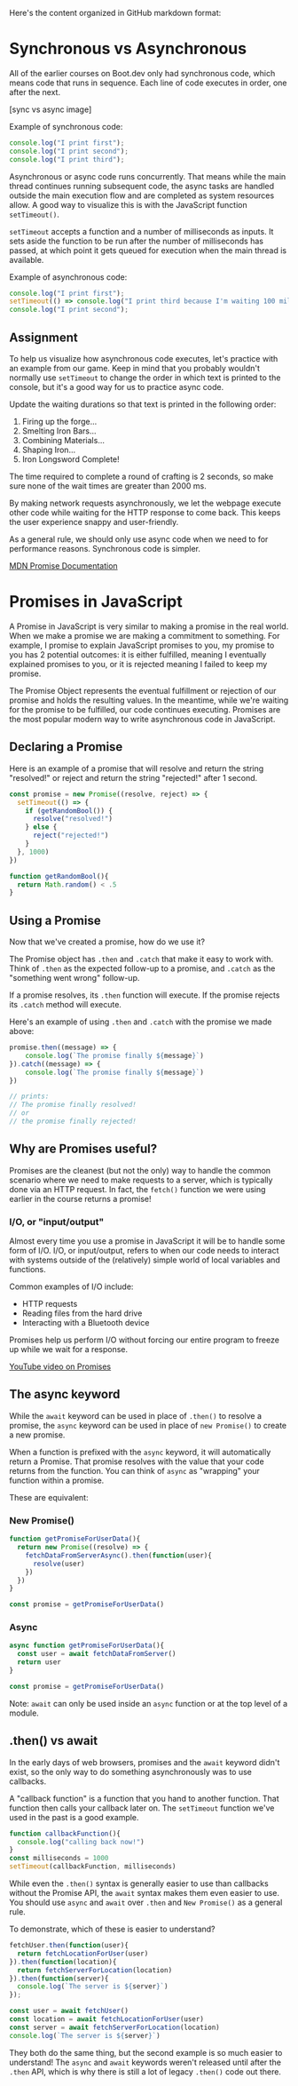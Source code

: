 Here's the content organized in GitHub markdown format:

# Synchronous vs Asynchronous

All of the earlier courses on Boot.dev only had synchronous code, which means code that runs in sequence. Each line of code executes in order, one after the next.

[sync vs async image]

Example of synchronous code:

```javascript
console.log("I print first");
console.log("I print second");
console.log("I print third");
```

Asynchronous or async code runs concurrently. That means while the main thread continues running subsequent code, the async tasks are handled outside the main execution flow and are completed as system resources allow. A good way to visualize this is with the JavaScript function `setTimeout()`.

`setTimeout` accepts a function and a number of milliseconds as inputs. It sets aside the function to be run after the number of milliseconds has passed, at which point it gets queued for execution when the main thread is available.

Example of asynchronous code:

```javascript
console.log("I print first");
setTimeout(() => console.log("I print third because I'm waiting 100 milliseconds"), 100);
console.log("I print second");
```

## Assignment

To help us visualize how asynchronous code executes, let's practice with an example from our game. Keep in mind that you probably wouldn't normally use `setTimeout` to change the order in which text is printed to the console, but it's a good way for us to practice async code.

Update the waiting durations so that text is printed in the following order:

1. Firing up the forge...
2. Smelting Iron Bars...
3. Combining Materials...
4. Shaping Iron...
5. Iron Longsword Complete!

The time required to complete a round of crafting is 2 seconds, so make sure none of the wait times are greater than 2000 ms.

By making network requests asynchronously, we let the webpage execute other code while waiting for the HTTP response to come back. This keeps the user experience snappy and user-friendly.

As a general rule, we should only use async code when we need to for performance reasons. Synchronous code is simpler.

[MDN Promise Documentation](https://developer.mozilla.org/en-US/docs/Web/JavaScript/Reference/Global_Objects/Promise)

# Promises in JavaScript

A Promise in JavaScript is very similar to making a promise in the real world. When we make a promise we are making a commitment to something. For example, I promise to explain JavaScript promises to you, my promise to you has 2 potential outcomes: it is either fulfilled, meaning I eventually explained promises to you, or it is rejected meaning I failed to keep my promise.

The Promise Object represents the eventual fulfillment or rejection of our promise and holds the resulting values. In the meantime, while we're waiting for the promise to be fulfilled, our code continues executing. Promises are the most popular modern way to write asynchronous code in JavaScript.

## Declaring a Promise

Here is an example of a promise that will resolve and return the string "resolved!" or reject and return the string "rejected!" after 1 second.

```javascript
const promise = new Promise((resolve, reject) => {
  setTimeout(() => {
    if (getRandomBool()) {
      resolve("resolved!")
    } else {
      reject("rejected!")
    }
  }, 1000)
})

function getRandomBool(){
  return Math.random() < .5
}
```

## Using a Promise

Now that we've created a promise, how do we use it?

The Promise object has `.then` and `.catch` that make it easy to work with. Think of `.then` as the expected follow-up to a promise, and `.catch` as the "something went wrong" follow-up.

If a promise resolves, its `.then` function will execute. If the promise rejects its `.catch` method will execute.

Here's an example of using `.then` and `.catch` with the promise we made above:

```javascript
promise.then((message) => {
    console.log(`The promise finally ${message}`)
}).catch((message) => {
    console.log(`The promise finally ${message}`)
})

// prints:
// The promise finally resolved!
// or
// the promise finally rejected!
```

## Why are Promises useful?

Promises are the cleanest (but not the only) way to handle the common scenario where we need to make requests to a server, which is typically done via an HTTP request. In fact, the `fetch()` function we were using earlier in the course returns a promise!

### I/O, or "input/output"

Almost every time you use a promise in JavaScript it will be to handle some form of I/O. I/O, or input/output, refers to when our code needs to interact with systems outside of the (relatively) simple world of local variables and functions.

Common examples of I/O include:

- HTTP requests
- Reading files from the hard drive
- Interacting with a Bluetooth device

Promises help us perform I/O without forcing our entire program to freeze up while we wait for a response.

[YouTube video on Promises](https://youtu.be/63Uo9Z_72M8?si=wY27mhVNWmFWp1O1)

## The async keyword

While the `await` keyword can be used in place of `.then()` to resolve a promise, the `async` keyword can be used in place of `new Promise()` to create a new promise.

When a function is prefixed with the `async` keyword, it will automatically return a Promise. That promise resolves with the value that your code returns from the function. You can think of `async` as "wrapping" your function within a promise.

These are equivalent:

### New Promise()

```javascript
function getPromiseForUserData(){
  return new Promise((resolve) => {
    fetchDataFromServerAsync().then(function(user){
      resolve(user)
    })
  })
}

const promise = getPromiseForUserData()
```

### Async

```javascript
async function getPromiseForUserData(){
  const user = await fetchDataFromServer()
  return user
}

const promise = getPromiseForUserData()
```

Note: `await` can only be used inside an `async` function or at the top level of a module.

## .then() vs await

In the early days of web browsers, promises and the `await` keyword didn't exist, so the only way to do something asynchronously was to use callbacks.

A "callback function" is a function that you hand to another function. That function then calls your callback later on. The `setTimeout` function we've used in the past is a good example.

```javascript
function callbackFunction(){
  console.log("calling back now!")
}
const milliseconds = 1000
setTimeout(callbackFunction, milliseconds)
```

While even the `.then()` syntax is generally easier to use than callbacks without the Promise API, the `await` syntax makes them even easier to use. You should use `async` and `await` over `.then` and `New Promise()` as a general rule.

To demonstrate, which of these is easier to understand?

```javascript
fetchUser.then(function(user){
  return fetchLocationForUser(user)
}).then(function(location){
  return fetchServerForLocation(location)
}).then(function(server){
  console.log(`The server is ${server}`)
});
```

```javascript
const user = await fetchUser()
const location = await fetchLocationForUser(user)
const server = await fetchServerForLocation(location)
console.log(`The server is ${server}`)
```

They both do the same thing, but the second example is so much easier to understand! The `async` and `await` keywords weren't released until after the `.then` API, which is why there is still a lot of legacy `.then()` code out there.